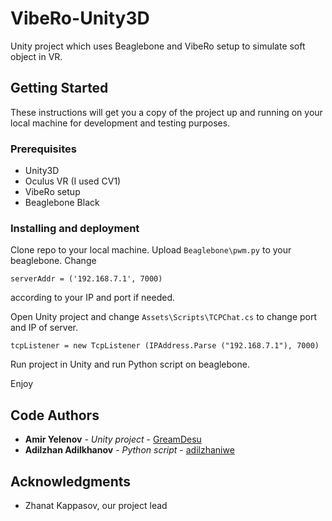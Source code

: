 # VibeRo-Unity3D

Unity project which uses Beaglebone and VibeRo setup to simulate soft object in VR.

## Getting Started

These instructions will get you a copy of the project up and running on your local machine for development and testing purposes. 
### Prerequisites

- Unity3D 
- Oculus VR (I used CV1)
- VibeRo setup
- Beaglebone Black


### Installing and deployment

Clone repo to your local machine.
Upload `Beaglebone\pwm.py` to your beaglebone. Change 

```
serverAddr = ('192.168.7.1', 7000)
```
according to your IP and port if needed.

Open Unity project and change `Assets\Scripts\TCPChat.cs` to change port and IP of server.
```
tcpListener = new TcpListener (IPAddress.Parse ("192.168.7.1"), 7000)
```
Run project in Unity and run Python script on beaglebone.

Enjoy

## Code Authors

* **Amir Yelenov** - *Unity project* - [GreamDesu](https://github.com/GreamDesu)
* **Adilzhan Adilkhanov** - *Python script* - [adilzhaniwe](https://github.com/Adilzhaniwe)



## Acknowledgments

* Zhanat Kappasov, our project lead
